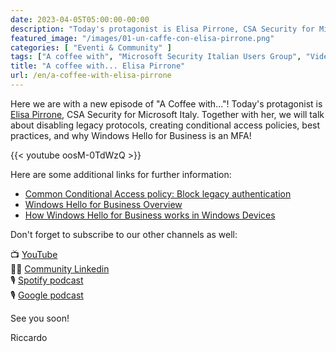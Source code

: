 ```yaml
---
date: 2023-04-05T05:00:00-00:00
description: "Today's protagonist is Elisa Pirrone, CSA Security for Microsoft Italy. Together with her, we will talk about disabling legacy protocols, creating conditional access policies, best practices, and why Windows Hello for Business is an MFA."
featured_image: "/images/01-un-caffe-con-elisa-pirrone.png"
categories: [ "Eventi & Community" ]
tags: ["A coffee with", "Microsoft Security Italian Users Group", "Video"]
title: "A coffee with... Elisa Pirrone"
url: /en/a-coffee-with-elisa-pirrone
---
```

Here we are with a new episode of "A Coffee with..."!
Today's protagonist is [Elisa Pirrone](https://www.linkedin.com/in/elisa-pirrone-47a011197/), CSA Security for Microsoft Italy.
Together with her, we will talk about disabling legacy protocols, creating conditional access policies, best practices, and why Windows Hello for Business is an MFA!

{{< youtube oosM-0TdWzQ >}}

Here are some additional links for further information:
- [Common Conditional Access policy: Block legacy authentication](https://learn.microsoft.com/en-us/azure/active-directory/conditional-access/howto-conditional-access-policy-block-legacy)
- [Windows Hello for Business Overview](https://learn.microsoft.com/en-us/windows/security/identity-protection/hello-for-business/hello-overview)
- [How Windows Hello for Business works in Windows Devices](https://learn.microsoft.com/en-us/windows/security/identity-protection/hello-for-business/hello-how-it-works)

Don't forget to subscribe to our other channels as well:

📺 [YouTube](https://www.youtube.com/@microsoftsecurityitalianus7402)  
👦🏻 [Community Linkedin](https://www.linkedin.com/groups/9051256/)  
🎙️ [Spotify podcast](https://open.spotify.com/show/6DYut6ML56sjtLJB6YGI7i)  
🎙️ [Google podcast](https://podcasts.google.com/feed/aHR0cHM6Ly9hbmNob3IuZm0vcy83ZjFhMjQ3NC9wb2RjYXN0L3Jzcw?sa=X&ved=2ahUKEwjRsPbfnOP1AhW2yLsIHRYcDwkQ9sEGegQIARAC)

See you soon!

Riccardo
